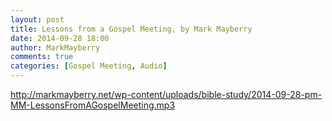 ```yaml
---
layout: post
title: Lessons from a Gospel Meeting, by Mark Mayberry
date: 2014-09-28 18:00
author: MarkMayberry
comments: true
categories: [Gospel Meeting, Audio]
---
```

http://markmayberry.net/wp-content/uploads/bible-study/2014-09-28-pm-MM-LessonsFromAGospelMeeting.mp3
